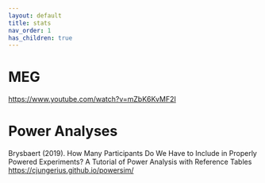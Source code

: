 ```yaml
---
layout: default
title: stats
nav_order: 1
has_children: true
---
```



# MEG

https://www.youtube.com/watch?v=mZbK6KvMF2I

# Power Analyses
Brysbaert (2019). How Many Participants Do We Have to Include in Properly Powered Experiments? A Tutorial of Power Analysis with Reference Tables
https://cjungerius.github.io/powersim/
